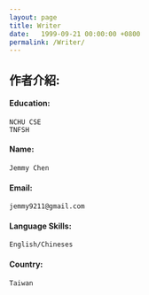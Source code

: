 ```yaml
---
layout: page
title: Writer
date:   1999-09-21 00:00:00 +0800
permalink: /Writer/
---
```


作者介紹:     
-----------

#### Education:       
    NCHU CSE    
    TNFSH      


#### Name:     
    Jemmy Chen   
 

#### Email:   
    jemmy9211@gmail.com   
 

#### Language Skills:    
    English/Chineses


#### Country:    
    Taiwan  


